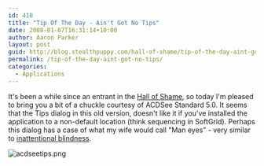 ```yaml
---
id: 410
title: "Tip Of The Day - Ain't Got No Tips"
date: 2008-01-07T16:31:14+10:00
author: Aaron Parker
layout: post
guid: http://blog.stealthpuppy.com/hall-of-shame/tip-of-the-day-aint-got-no-tips
permalink: /tip-of-the-day-aint-got-no-tips/
categories:
  - Applications
---
```

It's been a while since an entrant in the [Hall of Shame](https://stealthpuppy.com/category/hall-of-shame), so today I'm pleased to bring you a bit of a chuckle courtesy of ACDSee Standard 5.0. It seems that the Tips dialog in this old version, doesn't like it if you've installed the application to a non-default location (think sequencing in SoftGrid). Perhaps this dialog has a case of what my wife would call "Man eyes" - very similar to [inattentional blindness](http://en.wikipedia.org/wiki/Inattentional_blindness).

![acdseetips.png](https://stealthpuppy.com/wp-content/uploads/2008/01/acdseetips.png)
